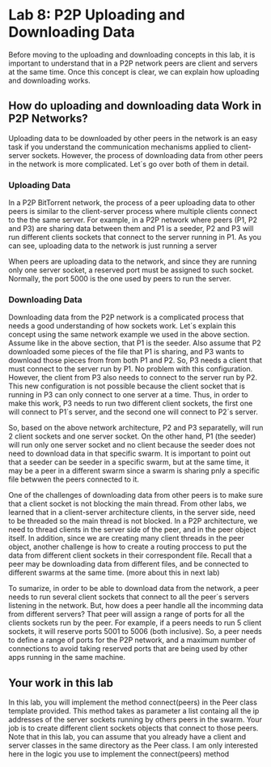 # Lab 8: P2P Uploading and Downloading Data 
Before moving to the uploading and downloading concepts in this lab, it is important to understand that in a P2P network peers are client and servers at the same time. Once this concept is clear, we can explain how uploading and downloading works. 

## How do uploading and downloading data Work in P2P Networks? 

Uploading data to be downloaded by other peers in the network is an easy task if you understand the communication mechanisms applied to client-server sockets. However, the process of downloading data from other peers in the network is more complicated. Let´s go over both of them in detail.

### Uploading Data

In a P2P BitTorrent network, the process of a peer uploading data to other peers is similar to the client-server process where multiple clients connect to the the same server. For example, in a P2P network where peers (P1, P2 and P3) are sharing data between them and P1 is a seeder, P2 and P3 will run different clients sockets that connect to the server running in P1. As you can see, uploading data to the network is just running a server

When peers are uploading data to the network, and since they are running only one server socket, a reserved port must be assigned to such socket. Normally, the port 5000 is the one used by peers to run the server. 

### Downloading Data

Downloading data from the P2P network is a complicated process that needs a good understanding of how sockets work. Let´s explain this concept using the same network example we used in the above section. Assume like in the above section, that P1 is the seeder. Also assume that P2 downloaded some pieces of the file that P1 is sharing, and P3 wants to download those pieces from from both P1 and P2. So, P3 needs a client that must connect to the server run by P1. No problem with this configuration. However, the client from P3 also needs to connect to the server run by P2. This new configuration is not possible because the client socket that is running in P3 can only connect to one server at a time. Thus, in order to make this work, P3 needs to run two different client sockets, the first one will connect to P1´s server, and the second one will connect to P2´s server. 

So, based on the above network architecture, P2 and P3 separatelly, will run 2 client sockets and one server socket. On the other hand, P1 (the seeder) will run only one server socket and no client because the seeder does not need to download data in that specific swarm. 
It is important to point out that a seeder can be seeder in a specific swarm, but at the same time, it may be a peer in a different swarm since a swarm is sharing pnly a specific file betwwen the peers connected to it. 

One of the challenges of downloading data from other peers is to make sure that a client socket is not blocking the main thread. From other labs, we learned that in a client-server architecture clients, in the server side, need to be threaded so the main thread is not blocked. In a P2P architecture, we need to thread clients in the server side of the peer, and in the peer object itself. In addition, since we are creating many client threads in the peer object, another challenge is how to create a routing proccess to put the data from different client sockets in their correspondent file. Recall that a peer may be downloading data from different files, and be connected to different swarms at the same time. (more about this in next lab)

To sumarize, in order to be able to download data from the network, a peer needs to run several client sockets that connect to all the peer´s servers listening in the network. But, how does a peer handle all the incomming data from different servers? That peer will assign a range of ports for all the clients sockets run by the peer. For example, if a peers needs to run 5 client sockets, it will reserve ports 5001 to 5006 (both inclusive). So, a peer needs to define a range of ports for the P2P network, and a maximum number of connections to avoid taking reserved ports that are being used by other apps running in the same machine.



## Your work in this lab 

In this lab, you will implement the method connect(peers) in the Peer class template provided. This method takes as parameter a list containg all the ip addresses of the server sockets running by others peers in the swarm. Your job is to create different client sockets objects that connect to those peers. Note that in this lab, you can assume that you already have a client and server classes in the same directory as the Peer class. I am only interested here in the logic you use to implement the connect(peers) method 





